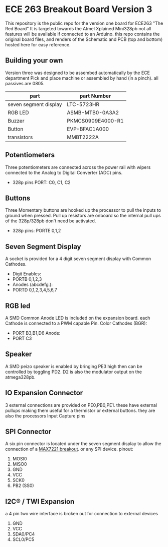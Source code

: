 # ECE 263 Breakout Board Version 3
This repository is the public repo for the version one board for ECE263 "The Red Board"
It is targeted towards the Atmel Xplained Mini328pb not all features will be available if connected to an Arduino.
this repo contains the original board files, and renders of the Schematic and PCB (top and bottom) hosted here for easy reference.

## Building your own
Version three was designed to be assembed automatically by the ECE department Pick and place machine or assembled by hand (in a pinch). all passives are 0805.

|part| part Number|
|---|---|
|seven segment display |LTC-5723HR|
|RGB LED | ASMB-MTB0-0A3A2|
|Buzzer |	PKMCS0909E4000-R1|
| Button| EVP-BFAC1A000|
| transistors| MMBT2222A |


## Potentiometers
Three potentiometers are connected across the power rail with wipers connected to the Analog to Digital Converter (ADC) pins.
- 328p pins PORT: C0, C1, C2

## Buttons
Three Momentary buttons are hooked up the processor to pull the inputs to ground when pressed.
Pull up resistors are onboard so the internal pull ups of the 328p/328pb don't need be activated.
- 328p pins: PORTE 0,1,2

## Seven Segment Display
A socket is provided for a 4 digit seven segment display with Common Cathodes.

- Digit Enables:
 - PORTB 0,1,2,3
- Anodes (abcdefg.):
 - PORTD 0,1,2,3,4,5,6,7

## RGB led
A SMD Common Anode LED is included on the expansion board.
each Cathode is connected to a PWM capable Pin.
Color Cathodes (BGR):
- PORT B3,B1,D6
Anode:
- PORT C3

## Speaker
A SMD peizo speaker is enabled by bringing PE3 high then can be controlled by toggling PD2.
D2 is also the modulator output on the atmega328pb.

## IO Expansion Connector
3 external connections are provided on PE0,PB0,PE1.
these have external pullups making them useful for a thermistor or external buttons. they are also the processors Input Capture pins

## SPI Connector
A six pin connector is located under the seven segment display to allow the connection of a  [MAX7221 breakout](https://github.com/bveina/Max7221-Driver).
or any SPI device.
pinout:
1. MOSI0
2. MISO0
3. GND
4. VCC
5. SCK0
6. PB2 (SS0)

## I2C:registered: / TWI Expansion
a 4 pin two wire interface is broken out for connection to external devices
1. GND
2. VCC
3. SDA0/PC4
4. SCL0/PC5

